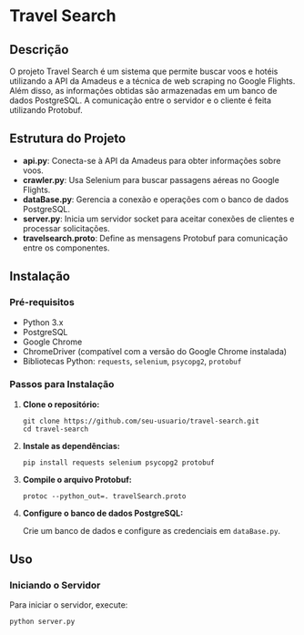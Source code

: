 # Travel Search

## Descrição

O projeto Travel Search é um sistema que permite buscar voos e hotéis utilizando a API da Amadeus e a técnica de web scraping no Google Flights. Além disso, as informações obtidas são armazenadas em um banco de dados PostgreSQL. A comunicação entre o servidor e o cliente é feita utilizando Protobuf.

## Estrutura do Projeto

- **api.py**: Conecta-se à API da Amadeus para obter informações sobre voos.
- **crawler.py**: Usa Selenium para buscar passagens aéreas no Google Flights.
- **dataBase.py**: Gerencia a conexão e operações com o banco de dados PostgreSQL.
- **server.py**: Inicia um servidor socket para aceitar conexões de clientes e processar solicitações.
- **travelsearch.proto**: Define as mensagens Protobuf para comunicação entre os componentes.

## Instalação

### Pré-requisitos

- Python 3.x
- PostgreSQL
- Google Chrome
- ChromeDriver (compatível com a versão do Google Chrome instalada)
- Bibliotecas Python: `requests`, `selenium`, `psycopg2`, `protobuf`

### Passos para Instalação

1. **Clone o repositório:**

    ```
    git clone https://github.com/seu-usuario/travel-search.git
    cd travel-search
    ```

2. **Instale as dependências:**

    ```
    pip install requests selenium psycopg2 protobuf
    ```

3. **Compile o arquivo Protobuf:**

    ```
    protoc --python_out=. travelSearch.proto
    ```

4. **Configure o banco de dados PostgreSQL:**

    Crie um banco de dados e configure as credenciais em `dataBase.py`.

## Uso

### Iniciando o Servidor

Para iniciar o servidor, execute:

```
python server.py
```

